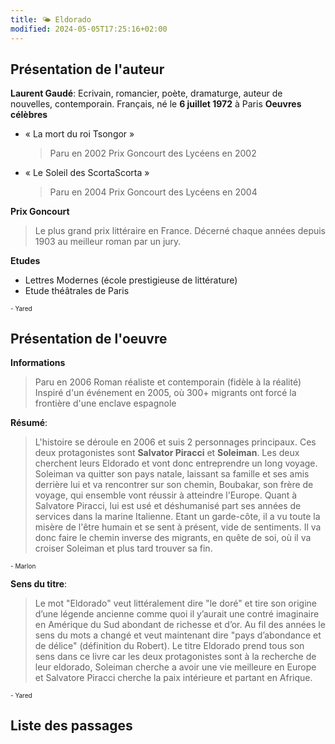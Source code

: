 ```yaml
---
title: 🌤️ Eldorado
modified: 2024-05-05T17:25:16+02:00
---
```

## Présentation de l'auteur

**Laurent Gaudé**:
	 Ecrivain, romancier, poète, dramaturge, auteur de nouvelles, contemporain.
	 Français, né le **6 juillet 1972** à Paris
**Oeuvres célèbres**
-  « La mort du roi Tsongor »
	> Paru en 2002
	> Prix Goncourt des Lycéens en 2002
-  « Le Soleil des ScortaScorta »
	> Paru en 2004
	> Prix Goncourt des Lycéens en 2004

**Prix Goncourt**
>	Le plus grand prix littéraire en France. Décerné chaque années depuis 1903 au meilleur roman par un jury.

**Etudes**
- Lettres Modernes (école prestigieuse de littérature)
- Etude théâtrales de Paris
<p style="font-size: 10px">- Yared</p>

## Présentation de l'oeuvre

**Informations**
>	 Paru en 2006
>	 Roman réaliste et contemporain (fidèle à la réalité)
>	 Inspiré d'un événement en 2005, où 300+ migrants ont forcé la frontière d'une enclave espagnole

**Résumé**:
> L'histoire se déroule en 2006 et suis 2 personnages principaux. Ces deux protagonistes sont **Salvator Piracci** et **Soleiman**. Les deux cherchent leurs Eldorado et vont donc entreprendre un long voyage. Soleiman va quitter son pays natale, laissant sa famille et ses amis derrière lui et va rencontrer sur son chemin, Boubakar, son frère de voyage, qui ensemble vont réussir à atteindre l'Europe. Quant à Salvatore Piracci, lui est usé et déshumanisé part ses années de services dans la marine Italienne. Etant un garde-côte, il a vu toute la misère de l'être humain et se sent à présent, vide de sentiments. Il va donc faire le chemin inverse des migrants, en quête de soi, où il va croiser Soleiman et plus tard trouver sa fin.
<p style="font-size: 10px">- Marlon</p>

**Sens du titre**:
> Le mot "Eldorado" veut littéralement dire "le doré" et tire son origine d’une légende ancienne comme quoi il y’aurait une contré imaginaire en Amérique du Sud abondant de richesse et d’or. Au fil des années le sens du mots a changé et veut maintenant dire "pays d’abondance et de délice" (définition du Robert). Le titre Eldorado prend tous son sens dans ce livre car les deux protagonistes sont à la recherche de leur eldorado, Soleiman cherche a avoir une vie meilleure en Europe et Salvatore Piracci cherche la paix intérieure et partant en Afrique.
<p style="font-size: 10px">- Yared</p>

## Liste des passages